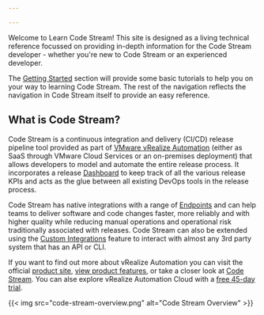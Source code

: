 ```yaml
---

---
```


Welcome to Learn Code Stream! This site is designed as a living technical reference focussed on providing in-depth information for the Code Stream developer - whether you're new to Code Stream or an experienced developer. 

The [Getting Started](/Getting-Started) section will provide some basic tutorials to help you on your way to learning Code Stream. The rest of the navigation reflects the navigation in Code Stream itself to provide an easy reference.

## What is Code Stream?

Code Stream is a continuous integration and delivery (CI/CD) release pipeline tool provided as part of [VMware vRealize Automation](https://www.vmware.com/products/vrealize-automation.html) (either as SaaS through VMware Cloud Services or an on-premises deployment) that allows developers to model and automate the entire release process. It incorporates a release [Dashboard](/Dashboards) to keep track of all the various release KPIs and acts as the glue between all existing DevOps tools in the release process.

Code Stream has native integrations with a range of [Endpoints](/Configure/Endpoints) and can help teams to deliver software and code changes faster, more reliably and with higher quality while reducing manual operations and operational risk traditionally associated with releases. Code Stream can also be extended using the [Custom Integrations](/Custom-Integrations) feature to interact with almost any 3rd party system that has an API or CLI.

If you want to find out more about vRealize Automation you can visit the official [product site](https://www.vmware.com/products/vrealize-automation.html), [view product features](https://cloud.vmware.com/vrealize-automation-cloud/features), or take a closer look at [Code Stream](https://cloud.vmware.com/code-stream). You can alse explore vRealize Automation Cloud with a [free 45-day trial](https://cloud.vmware.com/vrealize-automation-cloud/features#get-started).

{{< img src="code-stream-overview.png" alt="Code Stream Overview" >}}
